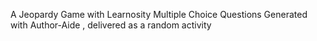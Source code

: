 A Jeopardy Game with Learnosity Multiple Choice Questions Generated with Author-Aide , delivered as a random activity
